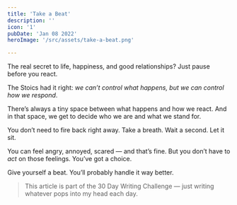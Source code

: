 ```yaml
---
title: 'Take a Beat'
description: ''
icon: '1'
pubDate: 'Jan 08 2022'
heroImage: '/src/assets/take-a-beat.png'

---
```


The real secret to life, happiness, and good relationships? Just pause before you react.

The Stoics had it right: *we can’t control what happens, but we can control how we respond*.

There’s always a tiny space between what happens and how we react. And in that space, we get to decide who we are and what we stand for.

You don’t need to fire back right away. Take a breath. Wait a second. Let it sit.

You can feel angry, annoyed, scared — and that’s fine. But you don’t have to *act* on those feelings. You’ve got a choice.

Give yourself a beat. You’ll probably handle it way better.

> This article is part of the 30 Day Writing Challenge — just writing whatever pops into my head each day.
